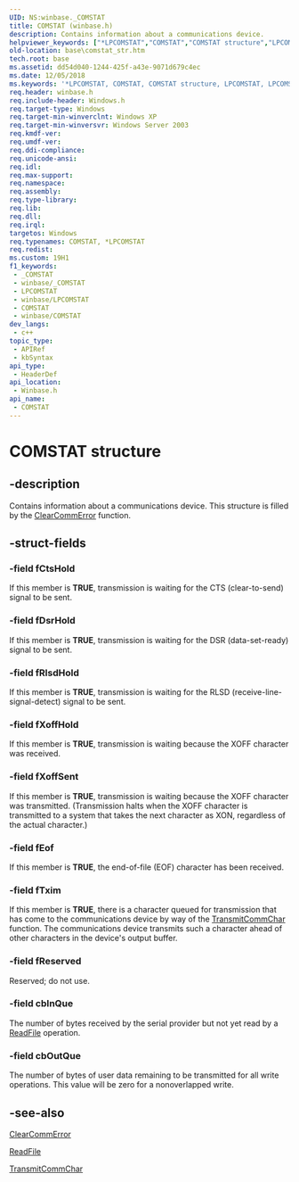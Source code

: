 ```yaml
---
UID: NS:winbase._COMSTAT
title: COMSTAT (winbase.h)
description: Contains information about a communications device.
helpviewer_keywords: ["*LPCOMSTAT","COMSTAT","COMSTAT structure","LPCOMSTAT","LPCOMSTAT structure pointer","_COMSTAT","_win32_comstat_str","base.comstat_str","winbase/COMSTAT","winbase/LPCOMSTAT"]
old-location: base\comstat_str.htm
tech.root: base
ms.assetid: dd54d040-1244-425f-a43e-9071d679c4ec
ms.date: 12/05/2018
ms.keywords: '*LPCOMSTAT, COMSTAT, COMSTAT structure, LPCOMSTAT, LPCOMSTAT structure pointer, _COMSTAT, _win32_comstat_str, base.comstat_str, winbase/COMSTAT, winbase/LPCOMSTAT'
req.header: winbase.h
req.include-header: Windows.h
req.target-type: Windows
req.target-min-winverclnt: Windows XP
req.target-min-winversvr: Windows Server 2003
req.kmdf-ver: 
req.umdf-ver: 
req.ddi-compliance: 
req.unicode-ansi: 
req.idl: 
req.max-support: 
req.namespace: 
req.assembly: 
req.type-library: 
req.lib: 
req.dll: 
req.irql: 
targetos: Windows
req.typenames: COMSTAT, *LPCOMSTAT
req.redist: 
ms.custom: 19H1
f1_keywords:
 - _COMSTAT
 - winbase/_COMSTAT
 - LPCOMSTAT
 - winbase/LPCOMSTAT
 - COMSTAT
 - winbase/COMSTAT
dev_langs:
 - c++
topic_type:
 - APIRef
 - kbSyntax
api_type:
 - HeaderDef
api_location:
 - Winbase.h
api_name:
 - COMSTAT
---
```


# COMSTAT structure


## -description

Contains information about a communications device. This structure is filled by the 
<a href="https://docs.microsoft.com/windows/desktop/api/winbase/nf-winbase-clearcommerror">ClearCommError</a> function.

## -struct-fields

### -field fCtsHold

If this member is <b>TRUE</b>, transmission is waiting for the CTS (clear-to-send) signal to be sent.

### -field fDsrHold

If this member is <b>TRUE</b>, transmission is waiting for the DSR (data-set-ready) signal to be sent.

### -field fRlsdHold

If this member is <b>TRUE</b>, transmission is waiting for the RLSD (receive-line-signal-detect) signal to be sent.

### -field fXoffHold

If this member is <b>TRUE</b>, transmission is waiting because the XOFF character was received.

### -field fXoffSent

If this member is <b>TRUE</b>, transmission is waiting because the XOFF character was transmitted. (Transmission halts when the XOFF character is transmitted to a system that takes the next character as XON, regardless of the actual character.)

### -field fEof

If this member is <b>TRUE</b>, the end-of-file (EOF) character has been received.

### -field fTxim

If this member is <b>TRUE</b>, there is a character queued for transmission that has come to the communications device by way of the 
<a href="https://docs.microsoft.com/windows/desktop/api/winbase/nf-winbase-transmitcommchar">TransmitCommChar</a> function. The communications device transmits such a character ahead of other characters in the device's output buffer.

### -field fReserved

Reserved; do not use.

### -field cbInQue

The number of bytes received by the serial provider but not yet read by a 
<a href="https://docs.microsoft.com/windows/desktop/api/fileapi/nf-fileapi-readfile">ReadFile</a> operation.

### -field cbOutQue

The number of bytes of user data remaining to be transmitted for all write operations. This value will be zero for a nonoverlapped write.

## -see-also

<a href="https://docs.microsoft.com/windows/desktop/api/winbase/nf-winbase-clearcommerror">ClearCommError</a>



<a href="https://docs.microsoft.com/windows/desktop/api/fileapi/nf-fileapi-readfile">ReadFile</a>



<a href="https://docs.microsoft.com/windows/desktop/api/winbase/nf-winbase-transmitcommchar">TransmitCommChar</a>

